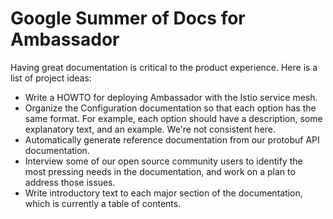 # Google Summer of Docs for Ambassador

Having great documentation is critical to the product experience. Here is a list of project ideas:

* Write a HOWTO for deploying Ambassador with the Istio service mesh.
* Organize the Configuration documentation so that each option has the same format. For example, each option should have a description, some explanatory text, and an example. We're not consistent here.
* Automatically generate reference documentation from our protobuf API documentation.
* Interview some of our open source community users to identify the most pressing needs in the documentation, and work on a plan to address those issues.
* Write introductory text to each major section of the documentation, which is currently a table of contents.